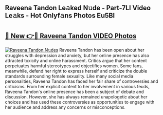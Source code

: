 ## Raveena Tandon Le𝚊ked N𝚞de - Part-7Ll Video Le𝚊ks - Hot Onlyf𝚊ns Photos Eu5Bl

# <h2><a href="http://ab4233.deff.icu/?id=Raveena+Tandon">🔗 New 👉🔴 Raveena Tandon VIDEO Photos</a></h2>

[![Raveena Tandon N𝚞des](https://i.imgur.com/rIISA9y.gif)](http://ab4233.deff.icu/?id=Raveena+Tandon)
Raveena Tandon has been open about her struggles with depression and anxiety, but her online presence has also attracted toxicity and online harassment. Critics argue that her content perpetuates harmful stereotypes and objectifies women. Some fans, meanwhile, defend her right to express herself and criticize the double standards surrounding female sexuality. Like many social media personalities, Raveena Tandon has faced her fair share of controversies and criticisms. From her explicit content to her involvement in various feuds, Raveena Tandon's online presence has been a subject of debate and discussion. However, she has always remained unapologetic about her choices and has used these controversies as opportunities to engage with her audience and address any concerns or misconceptions.
